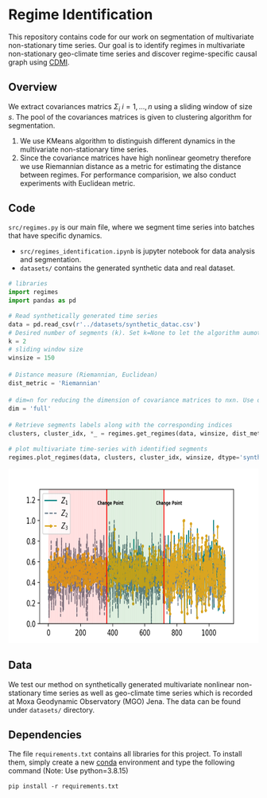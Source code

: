 # Regime Identification

This repository contains code for our work on segmentation of multivariate non-stationary time series. Our goal is to identify regimes in multivariate non-stationary geo-climate time series and discover regime-specific causal graph using [CDMI](https://github.com/wasimahmadpk/deepCausality).


## Overview

We extract covariances matrics $\Sigma_i$ $i=1,...,n$ using a sliding window of size $s$. The pool of the covariances matrices is given to clustering algorithm for segmentation.
1. We use KMeans algorithm to distinguish different dynamics in the multivariate non-stationary time series.
2. Since the covariance matrices have high nonlinear geometry therefore we use Riemannian distance as a metric for estimating the distance between regimes. For performance comparision, we also conduct experiments with Euclidean metric.


## Code
`src/regimes.py` is our main file, where we segment time series into batches that have specific dynamics.
- `src/regimes_identification.ipynb` is jupyter notebook for data analysis and segmentation.
- `datasets/` contains the generated synthetic data and real dataset.


```python 
# libraries
import regimes
import pandas as pd
```

```python
# Read synthetically generated time series
data = pd.read_csv(r'../datasets/synthetic_datac.csv')
# Desired number of segments (k). Set k=None to let the algorithm aumotically find opitmal k.
k = 2                
# sliding window size
winsize = 150

# Distance measure (Riemannian, Euclidean)
dist_metric = 'Riemannian'

# dim=n for reducing the dimension of covariance matrices to nxn. Use dim='full' for no dimensionality reduction. 
dim = 'full' 

# Retrieve segments labels along with the corresponding indices
clusters, cluster_idx, *_ = regimes.get_regimes(data, winsize, dist_metric, k, dim)
```

```python
# plot multivariate time-series with identified segments
regimes.plot_regimes(data, clusters, cluster_idx, winsize, dtype='synthetic')
```

<p align="center">
<img src="res/test.png" width="750" height="350" />
</p>


## Data
We test our method on synthetically generated multivariate nonlinear non-stationary time series as well as geo-climate time series which is recorded at Moxa Geodynamic Observatory (MGO) Jena. The data can be found under `datasets/` directory. 


## Dependencies
The file `requirements.txt` contains all libraries for this project.
To install them, simply create a new [conda](https://docs.conda.io/en/latest/) environment and type the following command (Note: Use python=3.8.15)
```
pip install -r requirements.txt
```

